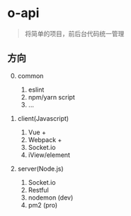 # o-api

> 将简单的项目，前后台代码统一管理

## 方向

0. common
    1. eslint
    2. npm/yarn script
    3. ...

1. client(Javascript)
    1. Vue +
    2. Webpack +
    3. Socket.io
    4. iView/element

2. server(Node.js)
    1. Socket.io
    2. Restful
    3. nodemon (dev)
    4. pm2 (pro)
